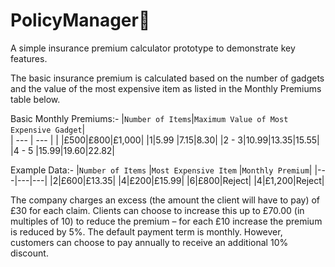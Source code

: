 # PolicyManager🎫
A simple insurance premium calculator prototype to demonstrate key features.

The basic insurance premium is calculated based on the number of gadgets and
the value of the most expensive item as listed in the Monthly Premiums table below.

Basic Monthly Premiums:-
|`Number of Items`|`Maximum Value of Most Expensive Gadget`|	
| --- | --- |
|	 |£500\|£800\|£1,000|
|1|5.99	\|7.15\|8.30|
|2 - 3|10.99\|13.35\|15.55|
|4 - 5 |15.99\|19.60\|22.82|

 Example Data:-
|`Number of Items` |`Most Expensive Item`	|`Monthly Premium`|
|---|---|---|
|2|£600|£13.35|
|4|£200|£15.99|
|6|£800|Reject|
|4|£1,200|Reject|

The company charges an excess (the amount the client will have to pay) of £30 for each claim.
Clients can choose to increase this up to £70.00 (in multiples of 10) 
to reduce the premium – for each £10 increase the premium is reduced by 5%.
The default payment term is monthly. 
However, customers can choose to pay annually to receive an additional 10% discount.
